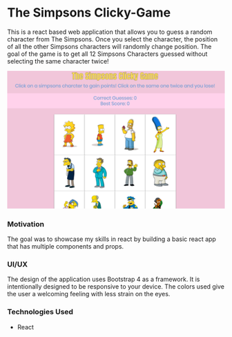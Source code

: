 # The Simpsons Clicky-Game

This is a react based web application that allows you to guess a random character from The Simpsons.  Once you select the character, the position of all the other Simpsons characters will randomly change position.  The goal of the game is to get all 12 Simpsons Characters guessed without selecting the same character twice! 

![Home Page](https://github.com/marie1881/Clicky-Game/blob/master/clicky-game/public/assets/images/Readme.PNG)

### Motivation

The goal was to showcase my skills in react by building a basic react app that has multiple components and props. 

### UI/UX

The design of the application uses Bootstrap 4 as a framework.  It is intentionally designed to be responsive to your device.  The colors used give the user a welcoming feeling with less strain on the eyes. 

### Technologies Used 
* React
